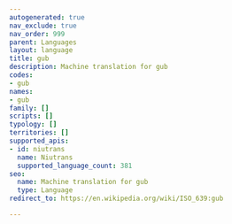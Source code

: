 ```yaml
---
autogenerated: true
nav_exclude: true
nav_order: 999
parent: Languages
layout: language
title: gub
description: Machine translation for gub
codes:
- gub
names:
- gub
family: []
scripts: []
typology: []
territories: []
supported_apis:
- id: niutrans
  name: Niutrans
  supported_language_count: 381
seo:
  name: Machine translation for gub
  type: Language
redirect_to: https://en.wikipedia.org/wiki/ISO_639:gub

---
```


